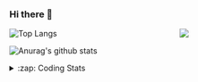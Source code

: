 ### Hi there 👋

<!--
**tao8687/tao8687** is a ✨ _special_ ✨ repository because its `README.md` (this file) appears on your GitHub profile.

Here are some ideas to get you started:

- 🔭 I’m currently working on ...
- 🌱 I’m currently learning ...
- 👯 I’m looking to collaborate on ...
- 🤔 I’m looking for help with ...
- 💬 Ask me about ...
- 📫 How to reach me: ...
- 😄 Pronouns: ...
- ⚡ Fun fact: ...
-->

<img align='right' src="https://media.giphy.com/media/M9gbBd9nbDrOTu1Mqx/giphy.gif" width="200">

  
![Top Langs](https://github-readme-stats.vercel.app/api/top-langs/?username=tao8687&layout=compact&title_color=23238E&text_color=A67D3D)

![Anurag's github stats](https://github-readme-stats.vercel.app/api?username=tao8687&show_icons=true&&text_color=A67D3D&title_color=23238E&show_icons=false&count_private=true&hide=stars)

<details>
  <summary>:zap: Coding Stats</summary>
  <b>
<!--START_SECTION:waka-->
![Code Time](http://img.shields.io/badge/Code%20Time-0%20secs-blue)

![Profile Views](http://img.shields.io/badge/Profile%20Views-2-blue)

**🐱 My GitHub Data** 

> 🏆 175 Contributions in the Year 2022
 > 
> 📦 1.4 MB Used in GitHub's Storage 
 > 
> 🚫 Not Opted to Hire
 > 
> 📜 55 Public Repositories 
 > 
> 🔑 25 Private Repositories  
 > 
**I'm an Early 🐤** 

```text
🌞 Morning    107 commits    ██████████████████░░░░░░░   74.31% 
🌆 Daytime    11 commits     ██░░░░░░░░░░░░░░░░░░░░░░░   7.64% 
🌃 Evening    26 commits     ████░░░░░░░░░░░░░░░░░░░░░   18.06% 
🌙 Night      0 commits      ░░░░░░░░░░░░░░░░░░░░░░░░░   0.0%

```
📅 **I'm Most Productive on Monday** 

```text
Monday       31 commits     █████░░░░░░░░░░░░░░░░░░░░   21.53% 
Tuesday      23 commits     ████░░░░░░░░░░░░░░░░░░░░░   15.97% 
Wednesday    28 commits     ████░░░░░░░░░░░░░░░░░░░░░   19.44% 
Thursday     19 commits     ███░░░░░░░░░░░░░░░░░░░░░░   13.19% 
Friday       15 commits     ██░░░░░░░░░░░░░░░░░░░░░░░   10.42% 
Saturday     14 commits     ██░░░░░░░░░░░░░░░░░░░░░░░   9.72% 
Sunday       14 commits     ██░░░░░░░░░░░░░░░░░░░░░░░   9.72%

```


📊 **This Week I Spent My Time On** 

```text
⌚︎ Time Zone: Asia/Shanghai

💬 Programming Languages: 
C                        33 hrs 49 mins      ████████████████████░░░░░   80.58% 
C++                      4 hrs 18 mins       ██░░░░░░░░░░░░░░░░░░░░░░░   10.28% 
Markdown                 1 hr 36 mins        █░░░░░░░░░░░░░░░░░░░░░░░░   3.83% 
Makefile                 57 mins             ░░░░░░░░░░░░░░░░░░░░░░░░░   2.29% 
Bash                     35 mins             ░░░░░░░░░░░░░░░░░░░░░░░░░   1.42%

🔥 Editors: 
VS Code                  41 hrs 58 mins      █████████████████████████   100.0%

🐱‍💻 Projects: 
drv_v7                   18 hrs 8 mins       ██████████░░░░░░░░░░░░░░░   43.23% 
vc07681                  13 hrs 37 mins      ████████░░░░░░░░░░░░░░░░░   32.45% 
samples                  5 hrs 19 mins       ███░░░░░░░░░░░░░░░░░░░░░░   12.69% 
vc0768                   4 hrs 53 mins       ███░░░░░░░░░░░░░░░░░░░░░░   11.64%

💻 Operating System: 
Linux                    41 hrs 58 mins      █████████████████████████   100.0%

```

**I Mostly Code in Python** 

```text
Python                   9 repos             ████████░░░░░░░░░░░░░░░░░   32.14% 
C                        6 repos             █████░░░░░░░░░░░░░░░░░░░░   21.43% 
C++                      5 repos             ████░░░░░░░░░░░░░░░░░░░░░   17.86% 
Shell                    2 repos             █░░░░░░░░░░░░░░░░░░░░░░░░   7.14% 
JavaScript               2 repos             █░░░░░░░░░░░░░░░░░░░░░░░░   7.14%

```


**Timeline**

![Chart not found](https://raw.githubusercontent.com/tao8687/tao8687/master/charts/bar_graph.png) 


 Last Updated on 23/06/2022 02:00:18 UTC
<!--END_SECTION:waka-->
</details>

